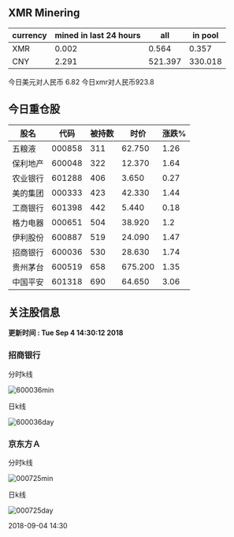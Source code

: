 ## XMR Minering

|currency|mined in last 24 hours|all|in pool|
|---|---|---|---|
|XMR|0.002|0.564|0.357|
|CNY|2.291|521.397|330.018|

今日美元对人民币 6.82	今日xmr对人民币923.8


## 今日重仓股 

|股名|代码|被持数|时价|涨跌%|
|---|---|---|---|---|
|五粮液|000858|311|62.750|1.26|
|保利地产|600048|322|12.370|1.64|
|农业银行|601288|406|3.650|0.27|
|美的集团|000333|423|42.330|1.44|
|工商银行|601398|442|5.440|0.18|
|格力电器|000651|504|38.920|1.2|
|伊利股份|600887|519|24.090|1.47|
|招商银行|600036|530|28.630|1.74|
|贵州茅台|600519|658|675.200|1.35|
|中国平安|601318|690|64.650|3.06|

## 关注股信息
**更新时间 : Tue Sep  4 14:30:12 2018**
### 招商银行 
分时k线

![600036min](http://image.sinajs.cn/newchart/min/n/sh600036.gif)

日k线

![600036day](http://image.sinajs.cn/newchart/daily/n/sh600036.gif)

### 京东方Ａ 
分时k线

![000725min](http://image.sinajs.cn/newchart/min/n/sz000725.gif)

日k线

![000725day](http://image.sinajs.cn/newchart/daily/n/sz000725.gif)

2018-09-04 14:30